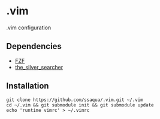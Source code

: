# .vim
.vim configuration

## Dependencies

- [FZF](https://github.com/junegunn/fzf#installation)
- [the_silver_searcher](https://github.com/ggreer/the_silver_searcher#installing)

## Installation

    git clone https://github.com/ssaqua/.vim.git ~/.vim
    cd ~/.vim && git submodule init && git submodule update
    echo 'runtime vimrc' > ~/.vimrc
